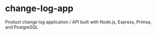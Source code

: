 # change-log-app
Product change log application / API built with Node.js, Express, Primsa, and PostgreSQL

